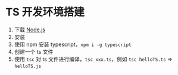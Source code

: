 # TS 开发环境搭建

1. 下载 [Node.js](https://nodejs.org/en)
2. 安装
3. 使用 npm 安装 typescript，`npm i -g typescript`
4. 创建一个 ts 文件
5. 使用 `tsc` 对 ts 文件进行编译，`tsc xxx.ts`，例如 `tsc helloTS.ts` => `helloTS.js`
